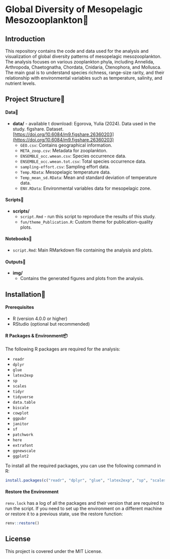 # Global Diversity of Mesopelagic Mesozooplankton🐠

## Introduction
This repository contains the code and data used for the analysis and visualization of global diversity patterns of mesopelagic mesozooplankton. The analysis focuses on various zooplankton phyla, including Annelida, Arthropoda, Chaetognatha, Chordata, Cnidaria, Ctenophora, and Mollusca. The main goal is to understand species richness, range-size rarity, and their relationship with environmental variables such as temperature, salinity, and nutrient levels.

## Project Structure💾

#### Data📑
- **data/** - available t download: Egorova, Yulia (2024). Data used in the study. figshare. Dataset. [https://doi.org/10.6084/m9.figshare.26360203](https://doi.org/10.6084/m9.figshare.26360203)
  - `GEO.csv`: Contains geographical information.
  - `META_zoop.csv`: Metadata for zooplankton.
  - `ENSEMBLE_occ.wmean.csv`: Species occurrence data.
  - `ENSEMBLE_occ.wmean.tot.csv`: Total species occurrence data.
  - `sampling-effort.csv`: Sampling effort data.
  - `Temp.RData`: Mesopelagic temperature data.
  - `Temp_mean_sd.RData`: Mean and standard deviation of temperature data.
  - `ENV.RData`: Environmental variables data for mesopelagic zone.

#### Scripts📜
- **scripts/**
  - `script.Rmd` - run this script to reproduce the results of this study.
  - `fun/theme_Publication.R`: Custom theme for publication-quality plots.
  
#### Notebooks📒
- `script.Rmd`: Main RMarkdown file containing the analysis and plots.

#### Outputs🎨
- **img/**
  - Contains the generated figures and plots from the analysis.

## Installation🔧

#### Prerequisites
- R (version 4.0.0 or higher)
- RStudio (optional but recommended)

#### R Packages & Environment📦
The following R packages are required for the analysis:

- `readr`
- `dplyr`
- `glue`
- `latex2exp`
- `sp`
- `scales`
- `tidyr`
- `tidyverse`
- `data.table`
- `biscale`
- `cowplot`
- `ggpubr`
- `janitor`
- `sf`
- `patchwork`
- `here`
- `extrafont`
- `ggnewscale`
- `ggplot2`

To install all the required packages, you can use the following command in R:

```r
install.packages(c("readr", "dplyr", "glue", "latex2exp", "sp", "scales", "tidyr", "tidyverse", "data.table", "biscale", "cowplot", "ggpubr", "janitor", "sf", "patchwork", "here", "extrafont", "ggnewscale", "ggplot2"))
```

#### Restore the Environment

`renv.lock` has a log of all the packages and their version that are required to run the script. If you need to set up the environment on a different machine or restore it to a previous state, use the restore function:

```r
renv::restore()
```
## License

This project is covered under the MIT License.

